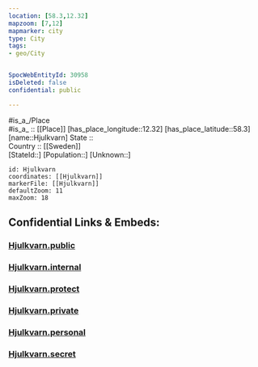 ```yaml
---
location: [58.3,12.32] 
mapzoom: [7,12] 
mapmarker: city 
type: City
tags:
- geo/City


SpocWebEntityId: 30958
isDeleted: false
confidential: public

---
```

#is_a_/Place  
#is_a_ :: [[Place]] 
[has_place_longitude::12.32] 
[has_place_latitude::58.3] 
[name::Hjulkvarn] 
State ::  
Country :: [[Sweden]]  
[StateId::] 
[Population::] 
[Unknown::] 


```leaflet
id: Hjulkvarn
coordinates: [[Hjulkvarn]] 
markerFile: [[Hjulkvarn]] 
defaultZoom: 11 
maxZoom: 18
```


## Confidential Links & Embeds: 

### [Hjulkvarn.public](/_public/\Earth\Continent\Europe\Europe~North\Sweden\Provinces~Sweden\Västra_Götaland\CityHjulkvarn.public.md) 

### [Hjulkvarn.internal](/_internal/\Earth\Continent\Europe\Europe~North\Sweden\Provinces~Sweden\Västra_Götaland\CityHjulkvarn.internal.md) 

### [Hjulkvarn.protect](/_protect/\Earth\Continent\Europe\Europe~North\Sweden\Provinces~Sweden\Västra_Götaland\CityHjulkvarn.protect.md) 

### [Hjulkvarn.private](/_private/\Earth\Continent\Europe\Europe~North\Sweden\Provinces~Sweden\Västra_Götaland\CityHjulkvarn.private.md) 

### [Hjulkvarn.personal](/_personal/\Earth\Continent\Europe\Europe~North\Sweden\Provinces~Sweden\Västra_Götaland\CityHjulkvarn.personal.md) 

### [Hjulkvarn.secret](/_secret/\Earth\Continent\Europe\Europe~North\Sweden\Provinces~Sweden\Västra_Götaland\CityHjulkvarn.secret.md)

